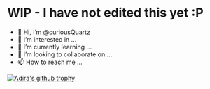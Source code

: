 # WIP - I have not edited this yet :P

- 👋 Hi, I’m @curiousQuartz
- 👀 I’m interested in ...
- 🌱 I’m currently learning ...
- 💞️ I’m looking to collaborate on ...
- 📫 How to reach me ...

<!---
curiousQuartz/curiousQuartz is a ✨ special ✨ repository because its `README.md` (this file) appears on your GitHub profile.
You can click the Preview link to take a look at your changes.
--->

[![Adira's github trophy](https://github-profile-trophy.vercel.app/?username=curiousQuartz&theme=algolia&margin-w=15&margin-h=15&row=1)](https://github.com/ryo-ma/github-profile-trophy)
